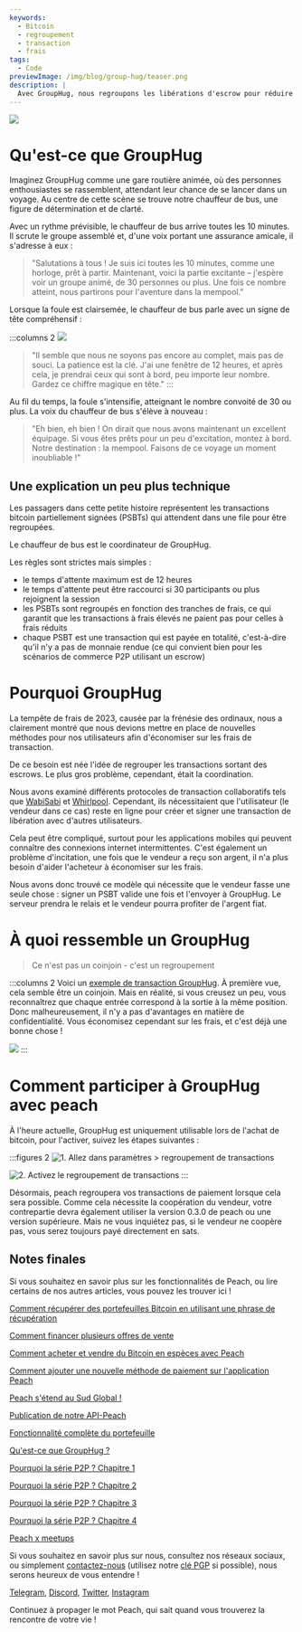 ```yaml
---
keywords:
  - Bitcoin
  - regroupement
  - transaction
  - frais
tags:
  - Code
previewImage: /img/blog/group-hug/teaser.png
description: |
  Avec GroupHug, nous regroupons les libérations d'escrow pour réduire les frais de transaction. Inscrivez-vous, attendez un peu, économisez davantage. Vous gardez le contrôle, changez quand vous voulez.
---
```


![](/img/blog/group-hug/header-banner.png)

# Qu'est-ce que GroupHug

Imaginez GroupHug comme une gare routière animée, où des personnes enthousiastes se rassemblent, attendant leur chance de se lancer dans un voyage. Au centre de cette scène se trouve notre chauffeur de bus, une figure de détermination et de clarté.

Avec un rythme prévisible, le chauffeur de bus arrive toutes les 10 minutes. Il scrute le groupe assemblé et, d'une voix portant une assurance amicale, il s'adresse à eux :

> "Salutations à tous ! Je suis ici toutes les 10 minutes, comme une horloge, prêt à partir. Maintenant, voici la partie excitante – j'espère voir un groupe animé, de 30 personnes ou plus. Une fois ce nombre atteint, nous partirons pour l'aventure dans la mempool."

Lorsque la foule est clairsemée, le chauffeur de bus parle avec un signe de tête compréhensif :

:::columns 2
![](/img/blog/group-hug/like-clockwork.png)

> "Il semble que nous ne soyons pas encore au complet, mais pas de souci. La patience est la clé. J'ai une fenêtre de 12 heures, et après cela, je prendrai ceux qui sont à bord, peu importe leur nombre. Gardez ce chiffre magique en tête."
:::

Au fil du temps, la foule s'intensifie, atteignant le nombre convoité de 30 ou plus. La voix du chauffeur de bus s'élève à nouveau :

> "Eh bien, eh bien ! On dirait que nous avons maintenant un excellent équipage. Si vous êtes prêts pour un peu d'excitation, montez à bord. Notre destination : la mempool. Faisons de ce voyage un moment inoubliable !"

## Une explication un peu plus technique

Les passagers dans cette petite histoire représentent les transactions bitcoin partiellement signées (PSBTs) qui attendent dans une file pour être regroupées.

Le chauffeur de bus est le coordinateur de GroupHug.

Les règles sont strictes mais simples :

- le temps d'attente maximum est de 12 heures
- le temps d'attente peut être raccourci si 30 participants ou plus rejoignent la session
- les PSBTs sont regroupés en fonction des tranches de frais, ce qui garantit que les transactions à frais élevés ne paient pas pour celles à frais réduits
- chaque PSBT est une transaction qui est payée en totalité, c'est-à-dire qu'il n'y a pas de monnaie rendue (ce qui convient bien pour les scénarios de commerce P2P utilisant un escrow)

# Pourquoi GroupHug

La tempête de frais de 2023, causée par la frénésie des ordinaux, nous a clairement montré que nous devions mettre en place de nouvelles méthodes pour nos utilisateurs afin d'économiser sur les frais de transaction.

De ce besoin est née l'idée de regrouper les transactions sortant des escrows. Le plus gros problème, cependant, était la coordination.

Nous avons examiné différents protocoles de transaction collaboratifs tels que [WabiSabi](https://github.com/zkSNACKs/WabiSabi/blob/master/explainer.md?ref=blog.wasabiwallet.io) et [Whirlpool](https://www.samouraiwallet.com/whirlpool). Cependant, ils nécessitaient que l'utilisateur (le vendeur dans ce cas) reste en ligne pour créer et signer une transaction de libération avec d'autres utilisateurs.

Cela peut être compliqué, surtout pour les applications mobiles qui peuvent connaître des connexions internet intermittentes. C'est également un problème d'incitation, une fois que le vendeur a reçu son argent, il n'a plus besoin d'aider l'acheteur à économiser sur les frais.

Nous avons donc trouvé ce modèle qui nécessite que le vendeur fasse une seule chose : signer un PSBT valide une fois et l'envoyer à GroupHug. Le serveur prendra le relais et le vendeur pourra profiter de l'argent fiat.

# À quoi ressemble un GroupHug

> Ce n'est pas un coinjoin - c'est un regroupement

:::columns 2
Voici un [exemple de transaction GroupHug](https://mempool.space/testnet/tx/ebe6d49e0bb65bb040306c03094bb68dfddf7986c142c37a5510fa218e15576c). À première vue, cela semble être un coinjoin. Mais en réalité, si vous creusez un peu, vous reconnaîtrez que chaque entrée correspond à la sortie à la même position. Donc malheureusement, il n'y a pas d'avantages en matière de confidentialité.
Vous économisez cependant sur les frais, et c'est déjà une bonne chose !

![](/img/blog/group-hug/group-hug-transaction.png)
:::

# Comment participer à GroupHug avec peach

À l'heure actuelle, GroupHug est uniquement utilisable lors de l'achat de bitcoin, pour l'activer, suivez les étapes suivantes :

:::figures 2
![1. Allez dans `paramètres > regroupement de transactions`](/img/blog/group-hug/settings.png)

![2. Activez `le regroupement de transactions`](/img/blog/group-hug/transaction-batching-settings.png)
:::

Désormais, peach regroupera vos transactions de paiement lorsque cela sera possible. Comme cela nécessite la coopération du vendeur, votre contrepartie devra également utiliser la version 0.3.0 de peach ou une version supérieure.
Mais ne vous inquiétez pas, si le vendeur ne coopère pas, vous serez toujours payé directement en sats.

## Notes finales

Si vous souhaitez en savoir plus sur les fonctionnalités de Peach, ou lire certains de nos autres articles, vous pouvez les trouver ici !

[Comment récupérer des portefeuilles Bitcoin en utilisant une phrase de récupération](https://peachbitcoin.com/fr/blog/how-to-restore-peach-wallet/)

[Comment financer plusieurs offres de vente](https://peachbitcoin.com/fr/blog/funding-multiple-sell-offers/)

[Comment acheter et vendre du Bitcoin en espèces avec Peach](https://peachbitcoin.com/fr/blog/how-to-buy-and-sell-bitcoin-with-cash-using-peach/)

[Comment ajouter une nouvelle méthode de paiement sur l'application Peach](https://peachbitcoin.com/fr/blog/how-to-add-a-payment-method/)

[Peach s'étend au Sud Global !](https://peachbitcoin.com/fr/blog/peach-expands-to-the-global-south/)

[Publication de notre API-Peach](https://peachbitcoin.com/fr/blog/making-our-peach-api-public/)

[Fonctionnalité complète du portefeuille](https://peachbitcoin.com/fr/blog/full-wallet-functionality/)

[Qu'est-ce que GroupHug ?](https://peachbitcoin.com/fr/blog/group-hug/)

[Pourquoi la série P2P ? Chapitre 1](https://peachbitcoin.com/fr/blog/why-p2p-chapter-1/)

[Pourquoi la série P2P ? Chapitre 2](https://peachbitcoin.com/fr/blog/why-p2p-chapter-2/)

[Pourquoi la série P2P ? Chapitre 3](https://peachbitcoin.com/fr/blog/why-p2p-chapter-3-circular-economies/)

[Pourquoi la série P2P ? Chapitre 4](https://peachbitcoin.com/fr/blog/why-p2p-chapter-4-chains-of-trust/)

[Peach x meetups](https://peachbitcoin.com/fr/blog/peach-for-meetups/)

Si vous souhaitez en savoir plus sur nous, consultez nos réseaux sociaux, ou simplement [contactez-nous](mailto:hello@peachbitcoin.com) (utilisez notre [clé PGP](https://keys.openpgp.org/vks/v1/by-fingerprint/48339A19645E2E53488E0E5479E1B270FACD1BD2) si possible), nous serons heureux de vous entendre !

[Telegram](https://t.me/peachtopeach), [Discord](https://discord.gg/ypeHz3SW54), [Twitter](https://twitter.com/peachbitcoin), [Instagram](https://instagram.com/peachbitcoin)

Continuez à propager le mot Peach, qui sait quand vous trouverez la rencontre de votre vie !
